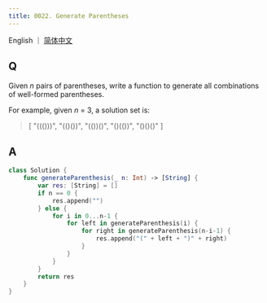```yaml
---
title: 0022. Generate Parentheses
---
```


English ｜ [简体中文](leetcode/0022)



## Q

Given *n* pairs of parentheses, write a function to generate all combinations of well-formed parentheses.

For example, given *n* = 3, a solution set is:

>[
>	"((()))",
>	"(()())",
>	"(())()",
>	"()(())",
>	"()()()"
>]



## A

```swift
class Solution {
    func generateParenthesis(_ n: Int) -> [String] {
        var res: [String] = []
        if n == 0 {
            res.append("")
        } else {
            for i in 0...n-1 {
                for left in generateParenthesis(i) {
                    for right in generateParenthesis(n-i-1) {
                        res.append("(" + left + ")" + right)
                    }
                }
            }
        }
        return res
    }
}
```

